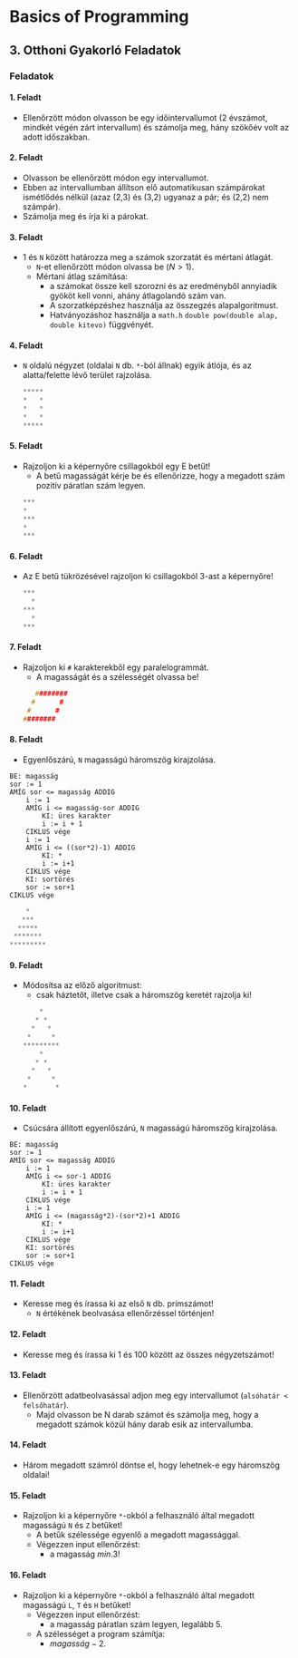 # Basics of Programming
## 3. Otthoni Gyakorló Feladatok

### Feladatok
#### 1. Feladt
- Ellenőrzött módon olvasson be egy időintervallumot (2 évszámot, mindkét végén zárt  intervallum) és számolja meg, hány szökőév volt az adott időszakban.

#### 2. Feladt
- Olvasson be ellenőrzött módon egy intervallumot.
- Ebben az intervallumban állítson elő automatikusan számpárokat ismétlődés nélkül (azaz (2,3) és (3,2) ugyanaz a pár; és (2,2) nem számpár).
- Számolja meg és írja ki a párokat.

#### 3. Feladt
- $1$ és ```N``` között határozza meg a számok szorzatát és mértani átlagát.
    - ```N```-et ellenőrzött módon olvassa be ($N>1$).
    - Mértani átlag számítása:
        - a számokat össze kell szorozni és az eredményből annyiadik gyököt kell vonni, ahány átlagolandó szám van.
        - A szorzatképzéshez használja az összegzés alapalgoritmust.
        - Hatványozáshoz használja a ```math.h``` ```double pow(double alap, double kitevo)``` függvényét.

#### 4. Feladt
- ```N``` oldalú négyzet (oldalai ```N``` db. ```*```-ból állnak) egyik átlója, és az alatta/felette lévő terület rajzolása.
    ```c
    *****
    *   *
    *   *
    *   *
    *****
    ```

#### 5. Feladt
- Rajzoljon ki a képernyőre csillagokból egy E betűt!
    - A betű magasságát kérje be és ellenőrizze, hogy a megadott szám pozitív páratlan szám legyen.
    ```c
    ***
    *
    ***
    *
    ***
    ```

#### 6. Feladt
- Az E betű tükrözésével rajzoljon ki csillagokból 3-ast a képernyőre!
    ```c
    ***
      *
    ***
      *
    ***
    ```

#### 7. Feladt
- Rajzoljon ki ```#``` karakterekből egy paralelogrammát.
    - A magasságát és a szélességét olvassa be!
    ```c
       ########
      #      #
     #      #
    ########
    ```

#### 8. Feladt
- Egyenlőszárú, ```N``` magasságú háromszög kirajzolása.
```
BE: magasság
sor := 1
AMÍG sor <= magasság ADDIG
    i := 1
    AMÍG i <= magasság-sor ADDIG
        KI: üres karakter
        i := i + 1
    CIKLUS vége
    i := 1
    AMÍG i <= ((sor*2)-1) ADDIG
        KI: *
        i := i+1
    CIKLUS vége
    KI: sortörés
    sor := sor+1
CIKLUS vége
```
```c
    *
   ***
  *****
 *******
*********
```

#### 9. Feladt
- Módosítsa az előző algoritmust:
    - csak háztetőt, illetve csak a háromszög keretét rajzolja ki!
    ```c
        *
       * *
      *   *
     *     *
    *********
        *
       * *
      *   *
     *     *
    *       *
    ```

#### 10. Feladt
- Csúcsára állított egyenlőszárú, ```N``` magasságú háromszög kirajzolása.
```
BE: magasság
sor := 1
AMÍG sor <= magasság ADDIG
    i := 1
    AMÍG i <= sor-1 ADDIG
        KI: üres karakter
        i := i + 1
    CIKLUS vége
    i := 1
    AMÍG i <= (magasság*2)-(sor*2)+1 ADDIG
        KI: *
        i := i+1
    CIKLUS vége
    KI: sortörés
    sor := sor+1
CIKLUS vége
```

#### 11. Feladt
- Keresse meg és írassa ki az első ```N``` db. prímszámot!
    - ```N``` értékének beolvasása ellenőrzéssel történjen!

#### 12. Feladt
- Keresse meg és írassa ki $1$ és $100$ között az összes négyzetszámot!

#### 13. Feladt
- Ellenőrzött adatbeolvasással adjon meg egy intervallumot (```alsóhatár < felsőhatár```).
    - Majd olvasson be N darab számot és számolja meg, hogy a megadott számok közül hány darab esik az intervallumba.

#### 14. Feladt
- Három megadott számról döntse el, hogy lehetnek-e egy háromszög oldalai!

#### 15. Feladt
- Rajzoljon ki a képernyőre ```*```-okból a felhasználó által megadott magasságú ```N``` és ```Z``` betűket!
    - A betűk szélessége egyenlő a megadott magassággal.
    - Végezzen input ellenőrzést:
        - a magasság $min. 3$!

#### 16. Feladt
- Rajzoljon ki a képernyőre ```*```-okból a felhasználó által megadott magasságú ```L```, ```T``` és ```H``` betűket!
    - Végezzen input ellenőrzést:
        - a magasság páratlan szám legyen, legalább $5$.
    - A szélességet a program számítja:
        - $magasság-2$.